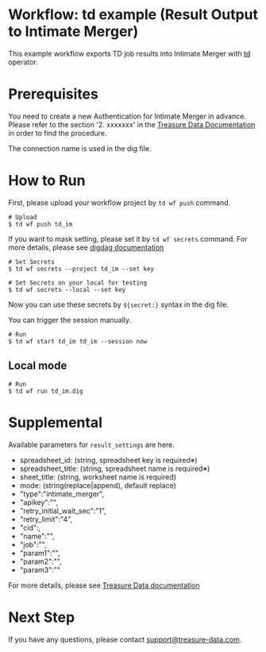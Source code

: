 
# Workflow: td example (Result Output to Intimate Merger)

This example workflow exports TD job results into Intimate Merger with [td](http://docs.digdag.io/operators/td.html) operator.

# Prerequisites

You need to create a new Authentication for Intimate Merger in advance.  
Please refer to the section '2. xxxxxxx' in the [Treasure Data Documentation](https://xxxx) in order to find the procedure.

The connection name is used in the dig file.


# How to Run

First, please upload your workflow project by `td wf push` command.

    # Upload
    $ td wf push td_im

If you want to mask setting, please set it by `td wf secrets` command. For more details, please see [digdag documentation](http://docs.digdag.io/command_reference.html#secrets)

    # Set Secrets
    $ td wf secrets --project td_im --set key

    # Set Secrets on your local for testing
    $ td wf secrets --local --set key

Now you can use these secrets by `${secret:}` syntax in the dig file.

You can trigger the session manually.

    # Run
    $ td wf start td_im td_im --session now

## Local mode

    # Run
    $ td wf run td_im.dig

# Supplemental

Available parameters for `result_settings` are here.

- spreadsheet_id: (string, spreadsheet key is required※)
- spreadsheet_title: (string, spreadsheet name is required※)
- sheet_title: (string, worksheet name is required)
- mode: (string(replace|append), default replace)  
- "type":"intimate_merger",
- "apikey":"<im api key>",
- "retry_initial_wait_sec":"1",
- "retry_limit":"4",
- "cid":<cid>,
- "name":"<name>",
- "job":"<job>",
- "param1":"<p1>",
- "param2":"<p2>",
- "param3":"<p3>"
    
For more details, please see [Treasure Data documentation](https://support.treasuredata.com/xxxxxx)

# Next Step

If you have any questions, please contact support@treasure-data.com.
